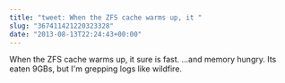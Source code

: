 ```yaml
---
title: "tweet: When the ZFS cache warms up, it "
slug: "367411421220323328"
date: "2013-08-13T22:24:43+00:00"
---
```

When the ZFS cache warms up, it sure is fast.  ...and memory hungry. Its eaten 9GBs, but I'm grepping logs like wildfire.